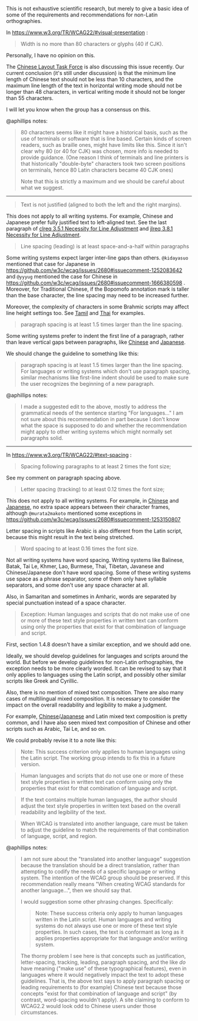 This is not exhaustive scientific research, but merely to give a basic idea of some of the requirements and recommendations for non-Latin orthographies.

In https://www.w3.org/TR/WCAG22/#visual-presentation :

> Width is no more than 80 characters or glyphs (40 if CJK).

Personally, I have no opinion on this.

The [Chinese Layout Task Force](https://github.com/w3c/clreq) is also discussing this issue recently. Our current conclusion (it's still under discussion) is that the minimum line length of Chinese text should not be less than 10 characters, and the maximum line length of the text in horizontal writing mode should not be longer than 48 characters, in vertical writing mode it should not be longer than 55 characters.

I will let you know when the group has a consensus on this.

@aphillips notes:
> 80 characters seems like it might have a historical basis, such as the use of terminals or software
> that is line based. Certain kinds of screen readers, such as braille ones, might have limits like this.
> Since it isn't clear why 80 (or 40 for CJK) was chosen, more info is needed to provide guidance. (One
> reason I think of terminals and line printers is that historically "double-byte" characters took
> two screen positions on terminals, hence 80 Latin characters became 40 CJK ones)
>
> Note that this is strictly a maximum and we should be careful about what we suggest.

---

> Text is not justified (aligned to both the left and the right margins).

This does not apply to all writing systems. For example, Chinese and Japanese prefer fully justified text to left-aligned text. See the last paragraph of [clreq 3.5.1 Necessity for Line Adjustment](https://www.w3.org/TR/clreq/#necessity_for_line_adjustment) and [jlreq 3.8.1 Necessity for Line Adjustment](https://www.w3.org/TR/jlreq/#h-note-158).

> Line spacing (leading) is at least space-and-a-half within paragraphs

Some writing systems expect larger inter-line gaps than others. `@kidayasuo` mentioned that case for Japanese in https://github.com/w3c/wcag/issues/2680#issuecomment-1252083642 and `@yyyug` mentioned the case for Chinese in https://github.com/w3c/wcag/issues/2680#issuecomment-1666380598 . Moreover, for Traditional Chinese, if the Bopomofo annotation mark is taller than the base character, the line spacing may need to be increased further.

Moreover, the complexity of characters in some Brahmic scripts may affect line height settings too. See [Tamil](https://www.w3.org/International/ilreq/tamil/#baselines) and [Thai](https://www.w3.org/International/sealreq/thai/#baselines) for examples.

> paragraph spacing is at least 1.5 times larger than the line spacing.

Some writing systems prefer to indent the first line of a paragraph, rather than leave vertical gaps between paragraphs, like [Chinese](https://www.w3.org/TR/clreq/#first_line_indents) and [Japanese](https://www.w3.org/TR/jlreq/#line_head_indent_at_the_beginning_of_paragraphs).

We should change the guideline to something like this:

> paragraph spacing is at least 1.5 times larger than the line spacing. For languages or writing systems which don't use paragraph spacing, similar mechanisms like first-line indent should be used to make sure the user recognizes the beginning of a new paragraph.

@aphillips notes:
> I made a suggested edit to the above, mostly to address the grammatical needs of the sentence starting "For languages..."
> I am not sure about this recommendation in part because I don't know what the space is supposed to do and whether
> the recommendation might apply to other writing systems which might normally set paragraphs solid.

-----

In https://www.w3.org/TR/WCAG22/#text-spacing :

> Spacing following paragraphs to at least 2 times the font size;

See my comment on paragraph spacing above.

> Letter spacing (tracking) to at least 0.12 times the font size;

This does not apply to all writing systems. For example, in [Chinese](https://www.w3.org/TR/clreq/#principles_of_arrangement_of_han_characters) and [Japanese](https://www.w3.org/TR/jlreq/#basic_principles_for_development_of_this_document), no extra space appears between their character frames, although `@murata2makoto` mentioned some exceptions in https://github.com/w3c/wcag/issues/2680#issuecomment-1253150807

Letter spacing in scripts like Arabic is also different from the Latin script, because this might result in the text being stretched.

> Word spacing to at least 0.16 times the font size.

Not all writing systems have word spacing. Writing systems like Balinese, Batak, Tai Le, Khmer, Lao, Burmese, Thai, Tibetan, Javanese and Chinese/Japanese don't have word spacing. Some of these writing systems use space as a phrase separator, some of them only have syllable separators, and some don't use any space character at all.

Also, in Samaritan and sometimes in Amharic, words are separated by special punctuation instead of a space character.

> Exception: Human languages and scripts that do not make use of one or more of these text style properties in written text can conform using only the properties that exist for that combination of language and script.

First, section 1.4.8 doesn't have a similar exception, and we should add one.

Ideally, we should develop guidelines for languages and scripts around the world. But before we develop guidelines for non-Latin orthographies, the exception needs to be more clearly worded. It can be revised to say that it only applies to languages using the Latin script, and possibly other similar scripts like Greek and Cyrillic.

Also, there is no mention of mixed text composition. There are also many cases of multilingual mixed composition. It is necessary to consider the impact on the overall readability and legibility to make a judgment.

For example, [Chinese](https://www.w3.org/TR/clreq/#chinese_and_western_mixed_text_composition)/[Japanese](https://www.w3.org/TR/jlreq/#japanese_and_western_mixed_text_composition) and Latin mixed text composition is pretty common, and I have also seen mixed text composition of Chinese and other scripts such as Arabic, Tai Le, and so on.

We could probably revise it to a note like this:

> Note: This success criterion only applies to human languages using the Latin script. The working group intends to fix this in a future version.

> Human languages and scripts that do not use one or more of these text style properties in written text can conform using only the properties that exist for that combination of language and script.

> If the text contains multiple human languages, the author should adjust the text style properties in written text based on the overall readability and legibility of the text.

> When WCAG is translated into another language, care must be taken to adjust the guideline to match the requirements of that combination of language, script, and region.

@aphillips notes:
> I am not sure about the "translated into another language" suggestion because the translation should be a direct translation, rather than attempting to codify
> the needs of a specific language or writing system. The intention of the WCAG group should be preserved. If this recommendation really means "When creating
> WCAG standards for another language...", then we should say that.
>
> I would suggestion some other phrasing changes. Specifically:
>> Note: These success criteria only apply to human languages written in the Latin script.
>> Human languages and writing systems do not always use one or more of these text style
>> properties.
>> In such cases, the text is conformant as long as it applies properties appropriate for
>> that language and/or writing system.
>
> The thorny problem I see here is that concepts such as justification, letter-spacing, tracking, leading, paragraph spacing, and the like
> *do* have meaning ("make use" of these typographical features), even in languages where it would negatively impact the text to adopt
> these guidelines.
> That is, the above text says to apply paragraph spacing or leading requirements to (for example) Chinese text because
> those concepts "exist for that combination of language and script" (by contrast, word-spacing wouldn't apply).
> A site claiming to conform to WCAG2.2 would look odd to Chinese users under those circumstances.
